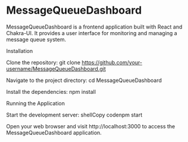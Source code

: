 # MessageQueueDashboard

MessageQueueDashboard is a frontend application built with React and Chakra-UI. It provides a user interface for monitoring and managing a message queue system.

Installation

Clone the repository:
git clone https://github.com/your-username/MessageQueueDashboard.git

Navigate to the project directory:
cd MessageQueueDashboard

Install the dependencies:
npm install


Running the Application

Start the development server:
shellCopy codenpm start

Open your web browser and visit http://localhost:3000 to access the MessageQueueDashboard application.
